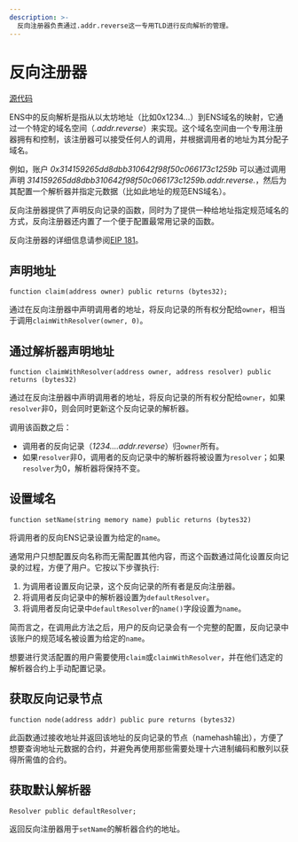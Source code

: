 ```yaml
---
description: >-
  反向注册器负责通过.addr.reverse这一专用TLD进行反向解析的管理。
---
```


# 反向注册器

[源代码](https://github.com/ensdomains/ens/blob/master/contracts/ReverseRegistrar.sol)

ENS中的反向解析是指从以太坊地址（比如0x1234...）到ENS域名的映射，它通过一个特定的域名空间（_.addr.reverse_）来实现。这个域名空间由一个专用注册器拥有和控制，该注册器可以接受任何人的调用，并根据调用者的地址为其分配子域名。

例如，账户 _0x314159265dd8dbb310642f98f50c066173c1259b_ 可以通过调用声明 _314159265dd8dbb310642f98f50c066173c1259b.addr.reverse._，然后为其配置一个解析器并指定元数据（比如此地址的规范ENS域名）。

反向注册器提供了声明反向记录的函数，同时为了提供一种给地址指定规范域名的方式，反向注册器还内置了一个便于配置最常用记录的函数。

反向注册器的详细信息请参阅[EIP 181](https://eips.ethereum.org/EIPS/eip-181)。

## 声明地址

```text
function claim(address owner) public returns (bytes32);
```

通过在反向注册器中声明调用者的地址，将反向记录的所有权分配给`owner`，相当于调用`claimWithResolver(owner, 0)`。

## 通过解析器声明地址

```text
function claimWithResolver(address owner, address resolver) public returns (bytes32)
```

通过在反向注册器中声明调用者的地址，将反向记录的所有权分配给`owner`，如果`resolver`非0，则会同时更新这个反向记录的解析器。

调用该函数之后：

* 调用者的反向记录（_1234....addr.reverse_）归`owner`所有。
* 如果`resolver`非0，调用者的反向记录中的解析器将被设置为`resolver`；如果`resolver`为0，解析器将保持不变。

## 设置域名

```text
function setName(string memory name) public returns (bytes32)
```

将调用者的反向ENS记录设置为给定的`name`。

通常用户只想配置反向名称而无需配置其他内容，而这个函数通过简化设置反向记录的过程，方便了用户。它按以下步骤执行:

1. 为调用者设置反向记录，这个反向记录的所有者是反向注册器。
2. 将调用者反向记录中的解析器设置为`defaultResolver`。
3. 将调用者反向记录中`defaultResolver`的`name()`字段设置为`name`。

简而言之，在调用此方法之后，用户的反向记录会有一个完整的配置，反向记录中该账户的规范域名被设置为给定的`name`。

想要进行灵活配置的用户需要使用`claim`或`claimWithResolver`，并在他们选定的解析器合约上手动配置记录。

## 获取反向记录节点

```text
function node(address addr) public pure returns (bytes32)
```

此函数通过接收地址并返回该地址的反向记录的节点（namehash输出），方便了想要查询地址元数据的合约，并避免再使用那些需要处理十六进制编码和散列以获得所需值的合约。

## 获取默认解析器

```text
Resolver public defaultResolver;
```

返回反向注册器用于`setName`的解析器合约的地址。

